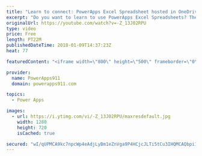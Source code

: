 ```yaml
---
title: "Learn to connect: PowerApps Excel Spreadsheet hosted in OneDrive"
excerpt: "Do you want to learn to use PowerApps Excel Spreadsheets? Then this video is for you. We take an Excel workbook hosted in OneDrive for Business and use it as a data source for PowerApps. This video is the foundation that will let us explore more complicated scenarios in the future.  PowerApps for SharePoint"
originalUrl: https://youtube.com/watch?v=-Z_13J02RPU
type: video
price: Free
length: PT22M
publishedDateTime: 2018-01-09T14:37:23Z
heat: 77

featuredContent: "<iframe width=\"800\" height=\"500\" frameborder=\"0\" src=\"https://www.youtube.com/embed/-Z_13J02RPU\" allow=\"accelerometer; autoplay; encrypted-media; gyroscope; picture-in-picture\" allowfullscreen></iframe>"

provider:
  name: PowerApps911
  domain: powerapps911.com

topics:
  - Power Apps

images:
  - url: https://i.ytimg.com/vi/-Z_13J02RPU/maxresdefault.jpg
    width: 1280
    height: 720
    isCached: true

secured: "wI/qUPMCA9kc7npcWp4eAdjLyBm1eZnVga9P4HCjcJLTi5tCu3IHQMCAQbpi1L07EORH87CTDswaeZVjLz8036pIUnPqwCPgt752WSh1DVFdV5qUrjP+f3TArAIzkGj3EK7HmETkKmMa6fVV65LWLLCMeriC+j6+QHd2aWPjEkIGamma39wYenTW+LLpaOwn3+tTLfU3F4lnmQ45+qpUeIHkvgfuWJ0ujb7p5lD/cgXo8h+n5bXcJgpYsU5OwrJSxmIE8vKpEfRHXGdqQATtDR8nEZWW2NAZ44KRgDlLXXcPZ4Mt85cw8Cp4MYVKNBy2TDp2YZdiylYA50RbhquCkbUxniOTRSMSB3AYJkQMN0YqNckHydnHXIofnwJ6bUzkd+tBX5kuFwzBvzZ5Fk9nDbpQ3NyVlFjv2pciqAXQJ/NeYICSL85neWMBy59ONiCg;cVVvHJg43518XKLWu7A80Q=="
---
```


